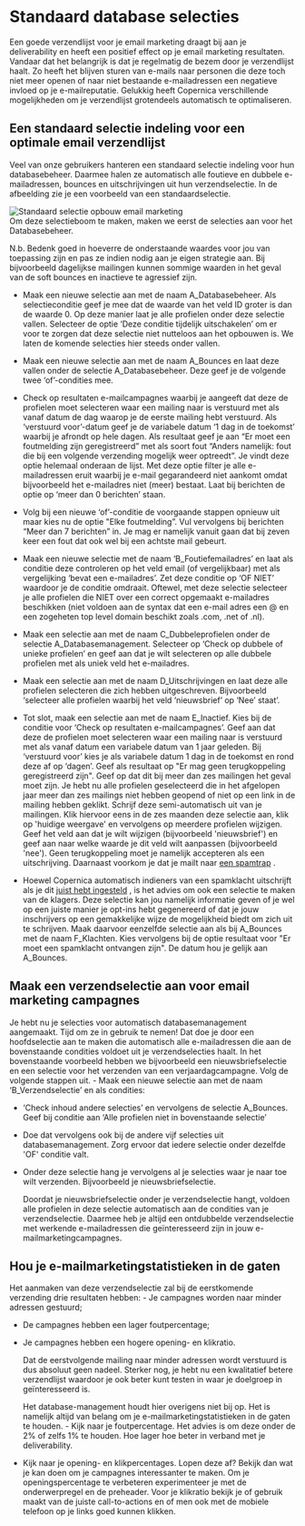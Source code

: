 # Standaard database selecties

Een goede verzendlijst voor je email marketing draagt bij aan je
deliverability en heeft een positief effect op je email marketing
resultaten. Vandaar dat het belangrijk is dat je regelmatig de bezem
door je verzendlijst haalt. Zo heeft het blijven sturen van e-mails naar
personen die deze toch niet meer openen of naar niet bestaande
e-mailadressen een negatieve invloed op je e-mailreputatie. Gelukkig
heeft Copernica verschillende mogelijkheden om je verzendlijst
grotendeels automatisch te optimaliseren.

Een standaard selectie indeling voor een optimale email verzendlijst
--------------------------------------------------------------------

Veel van onze gebruikers hanteren een standaard selectie indeling voor
hun databasebeheer. Daarmee halen ze automatisch alle foutieve en
dubbele e-mailadressen, bounces en uitschrijvingen uit hun
verzendselectie. In de afbeelding zie je een voorbeeld van een
standaardselectie.

![Standaard selectie opbouw email
marketing](../images/databasebeheer.png "Standaard selectie opbouw email marketing")\
 Om deze selectieboom te maken, maken we eerst de selecties aan voor het
Databasebeheer.

N.b. Bedenk goed in hoeverre de onderstaande waardes voor jou van
toepassing zijn en pas ze indien nodig aan je eigen strategie aan. Bij
bijvoorbeeld dagelijkse mailingen kunnen sommige waarden in het geval
van de soft bounces en inactieve te agressief zijn.

-   Maak een nieuwe selectie aan met de naam A\_Databasebeheer. Als
    selectieconditie geef je mee dat de waarde van het veld ID groter is
    dan de waarde 0. Op deze manier laat je alle profielen onder deze
    selectie vallen. Selecteer de optie ‘Deze conditie tijdelijk
    uitschakelen’ om er voor te zorgen dat deze selectie niet nutteloos
    aan het opbouwen is. We laten de komende selecties hier steeds onder
    vallen.
-   Maak een nieuwe selectie aan met de naam A\_Bounces en laat deze
    vallen onder de selectie A\_Databasebeheer. Deze geef je de volgende
    twee ‘of’-condities mee.
-   Check op resultaten e-mailcampagnes waarbij je aangeeft dat deze de
    profielen moet selecteren waar een mailing naar is verstuurd met als
    vanaf datum de dag waarop je de eerste mailing hebt verstuurd. Als
    ‘verstuurd voor’-datum geef je de variabele datum ‘1 dag in de
    toekomst’ waarbij je afrondt op hele dagen. Als resultaat geef je
    aan “Er moet een foutmelding zijn geregistreerd” met als soort fout
    “Anders namelijk: fout die bij een volgende verzending mogelijk weer
    optreedt”. Je vindt deze optie helemaal onderaan de lijst. Met deze
    optie filter je alle e-mailadressen eruit waarbij je e-mail
    gegarandeerd niet aankomt omdat bijvoorbeeld het e-mailadres niet
    (meer) bestaat. Laat bij berichten de optie op ‘meer dan 0
    berichten’ staan.
-   Volg bij een nieuwe ‘of’-conditie de voorgaande stappen opnieuw uit
    maar kies nu de optie "Elke foutmelding”. Vul vervolgens bij
    berichten “Meer dan 7 berichten” in. Je mag er namelijk vanuit gaan
    dat bij zeven keer een fout dat ook wel bij een achtste mail
    gebeurt.

-   Maak een nieuwe selectie met de naam ‘B\_Foutiefemailadres’ en laat
    als conditie deze controleren op het veld email (of vergelijkbaar)
    met als vergelijking ‘bevat een e-mailadres’. Zet deze conditie op
    ‘OF NIET’ waardoor je de conditie omdraait. Oftewel, met deze
    selectie selecteer je alle profielen die NIET over een correct
    opgemaakt e-mailadres beschikken (niet voldoen aan de syntax dat een
    e-mail adres een @ en een zogeheten top level domain beschikt zoals
    .com, .net of .nl).
-   Maak een selectie aan met de naam C\_Dubbeleprofielen onder de
    selectie A\_Databasemanagement. Selecteer op ‘Check op dubbele of
    unieke profielen’ en geef aan dat je wilt selecteren op alle dubbele
    profielen met als uniek veld het e-mailadres.
-   Maak een selectie aan met de naam D\_Uitschrijvingen en laat deze
    alle profielen selecteren die zich hebben uitgeschreven.
    Bijvoorbeeld ‘selecteer alle profielen waarbij het veld
    ‘nieuwsbrief’ op ‘Nee’ staat’.
-   Tot slot, maak een selectie aan met de naam E\_Inactief. Kies bij de
    conditie voor ‘Check op resultaten e-mailcampagnes’. Geef aan dat
    deze de profielen moet selecteren waar een mailing naar is verstuurd
    met als vanaf datum een variabele datum van 1 jaar geleden. Bij
    ‘verstuurd voor’ kies je als variabele datum 1 dag in de toekomst en
    rond deze af op ‘dagen’. Geef als resultaat op "Er mag geen
    terugkoppeling geregistreerd zijn". Geef op dat dit bij meer dan zes
    mailingen het geval moet zijn. Je hebt nu alle profielen
    geselecteerd die in het afgelopen jaar meer dan zes mailings niet
    hebben geopend of niet op een link in de mailing hebben geklikt.
    Schrijf deze semi-automatisch uit van je mailingen. Klik hiervoor
    eens in de zes maanden deze selectie aan, klik op 'huidige weergave'
    en vervolgens op meerdere profielen wijzigen. Geef het veld aan dat
    je wilt wijzigen (bijvoorbeeld 'nieuwsbrief') en geef aan naar welke
    waarde je dit veld wilt aanpassen (bijvoorbeeld 'nee'). Geen
    terugkoppeling moet je namelijk accepteren als een uitschrijving.
    Daarnaast voorkom je dat je mailt naar [een
    spamtrap](http://education.returnpath.com/questions/spam-traps-full-content-page/ "Spam Trap Best Practices")
    .
-   Hoewel Copernica automatisch indieners van een spamklacht
    uitschrijft als je dit [juist hebt
    ingesteld](./setting-unsubscribe-behaviour-for-your-database-or-collection.md "Uitschrijfgedrag instellen op database of collectie")
    , is het advies om ook een selectie te maken van de klagers. Deze
    selectie kan jou namelijk informatie geven of je wel op een juiste
    manier je opt-ins hebt gegenereerd of dat je jouw inschrijvers op
    een gemakkelijke wijze de mogelijkheid biedt om zich uit te
    schrijven. Maak daarvoor eenzelfde selectie aan als bij A\_Bounces
    met de naam F\_Klachten. Kies vervolgens bij de optie resultaat voor
    "Er moet een spamklacht ontvangen zijn". De datum hou je gelijk aan
    A\_Bounces.

Maak een verzendselectie aan voor email marketing campagnes
-----------------------------------------------------------

Je hebt nu je selecties voor automatisch databasemanagement aangemaakt.
Tijd om ze in gebruik te nemen! Dat doe je door een hoofdselectie aan te
maken die automatisch alle e-mailadressen die aan de bovenstaande
condities voldoet uit je verzendselecties haalt. In het bovenstaande
voorbeeld hebben we bijvoorbeeld een nieuwsbriefselectie en een selectie
voor het verzenden van een verjaardagcampagne. Volg de volgende stappen
uit. - Maak een nieuwe selectie aan met de naam ‘B\_Verzendselectie’ en
als condities:

-   ‘Check inhoud andere selecties’ en vervolgens de selectie
    A\_Bounces. Geef bij conditie aan ‘Alle profielen niet in
    bovenstaande selectie’
-   Doe dat vervolgens ook bij de andere vijf selecties uit
    databasemanagement. Zorg ervoor dat iedere selectie onder dezelfde
    'OF' conditie valt.

-   Onder deze selectie hang je vervolgens al je selecties waar je naar
    toe wilt verzenden. Bijvoorbeeld je nieuwsbriefselectie.

    Doordat je nieuwsbriefselectie onder je verzendselectie hangt,
    voldoen alle profielen in deze selectie automatisch aan de condities
    van je verzendselectie. Daarmee heb je altijd een ontdubbelde
    verzendselectie met werkende e-mailadressen die geïnteresseerd zijn
    in jouw e-mailmarketingcampagnes.

Hou je e-mailmarketingstatistieken in de gaten
----------------------------------------------

Het aanmaken van deze verzendselectie zal bij de eerstkomende verzending
drie resultaten hebben: - Je campagnes worden naar minder adressen
gestuurd;

-   De campagnes hebben een lager foutpercentage;
-   Je campagnes hebben een hogere opening- en klikratio.

    Dat de eerstvolgende mailing naar minder adressen wordt verstuurd is
    dus absoluut geen nadeel. Sterker nog, je hebt nu een kwalitatief
    betere verzendlijst waardoor je ook beter kunt testen in waar je
    doelgroep in geïnteresseerd is.

    Het database-management houdt hier overigens niet bij op. Het is
    namelijk altijd van belang om je e-mailmarketingstatistieken in de
    gaten te houden. - Kijk naar je foutpercentage. Het advies is om
    deze onder de 2% of zelfs 1% te houden. Hoe lager hoe beter in
    verband met je deliverability.

-   Kijk naar je opening- en klikpercentages. Lopen deze af? Bekijk dan
    wat je kan doen om je campagnes interessanter te maken. Om je
    openingspercentage te verbeteren experimenteer je met de
    onderwerpregel en de preheader. Voor je klikratio bekijk je of
    gebruik maakt van de juiste call-to-actions en of men ook met de
    mobiele telefoon op je links goed kunnen klikken.

